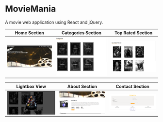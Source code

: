 # MovieMania
 A movie web application using React and jQuery. 
 
| Home Section| Categories Section| Top Rated Section|
|:---------------:|:-----------:|:-------:|
|![home_section]|![categories_section]|![top_rated_section]|


| Lightbox View| About Section|  Contact Section |
|:-------------------:|:-------------:|:------------:|
|![lightbox_view]|![about_section]|![contact_us_section]


[home_section]: https://github.com/parvez86/MovieMania/blob/main/pic/home_section.png
[categories_section]: https://github.com/parvez86/MovieMania/blob/main/pic/categories_section.png
[top_rated_section]: https://github.com/parvez86/MovieMania/blob/main/pic/top_rated_section.png
[lightbox_view]: https://github.com/parvez86/MovieMania/blob/main/pic/lightbox_section.png
[about_section]: https://github.com/parvez86/MovieMania/blob/main/pic/about_section.png
[contact_us_section]: https://github.com/parvez86/MovieMania/blob/main/pic/contact_section.png
